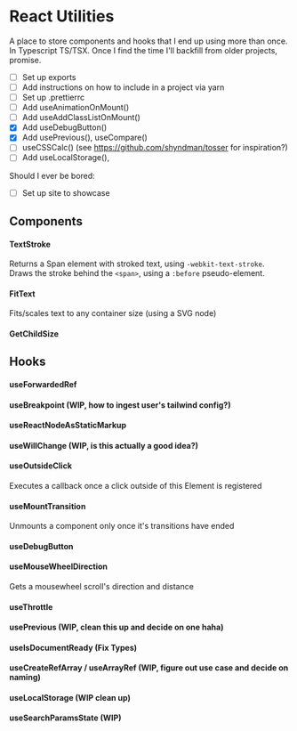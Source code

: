 # React Utilities

A place to store components and hooks that I end up using more than once. In Typescript TS/TSX.
Once I find the time I'll backfill from older projects, promise.

- [ ] Set up exports
- [ ] Add instructions on how to include in a project via yarn
- [ ] Set up .prettierrc
- [ ] Add useAnimationOnMount()
- [ ] Add useAddClassListOnMount()
- [x] Add useDebugButton()
- [x] Add usePrevious(), useCompare()
- [ ] useCSSCalc() (see https://github.com/shyndman/tosser for inspiration?)
- [ ] Add useLocalStorage(), <CookieNotice/>

Should I ever be bored:

- [ ] Set up site to showcase

## Components

#### TextStroke

Returns a Span element with stroked text, using `-webkit-text-stroke`. Draws the stroke behind the `<span>`, using a `:before` pseudo-element.

#### FitText

Fits/scales text to any container size (using a SVG node)

#### GetChildSize

## Hooks

#### useForwardedRef

#### useBreakpoint (WIP, how to ingest user's tailwind config?)

#### useReactNodeAsStaticMarkup

#### useWillChange (WIP, is this actually a good idea?)

#### useOutsideClick

Executes a callback once a click outside of this Element is registered

#### useMountTransition

Unmounts a component only once it's transitions have ended

#### useDebugButton

#### useMouseWheelDirection

Gets a mousewheel scroll's direction and distance

#### useThrottle

#### usePrevious (WIP, clean this up and decide on one haha)

#### useIsDocumentReady (Fix Types)

#### useCreateRefArray / useArrayRef (WIP, figure out use case and decide on naming)

#### useLocalStorage (WIP clean up)

#### useSearchParamsState (WIP)
